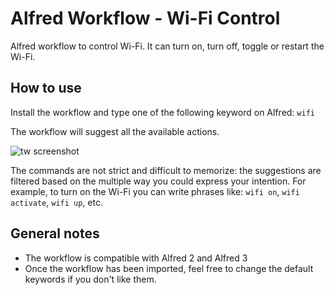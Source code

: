 Alfred Workflow - Wi-Fi Control
==========================

Alfred workflow to control Wi-Fi. It can turn on, turn off, toggle or restart the Wi-Fi.


How to use
----------

Install the workflow and type one of the following keyword on Alfred: `wifi`

The workflow will suggest all the available actions.

![tw screenshot](https://raw.githubusercontent.com/miromannino/alfred-wifi-control/master/screenshot.png "screenshot")

The commands are not strict and difficult to memorize: the suggestions are filtered based on the multiple way you could express your intention. For example, to turn on the Wi-Fi you can write phrases like: `wifi on`, `wifi activate`, `wifi up`, etc.


General notes
-------------

- The workflow is compatible with Alfred 2 and Alfred 3
- Once the workflow has been imported, feel free to change the default keywords if you don't like them.
